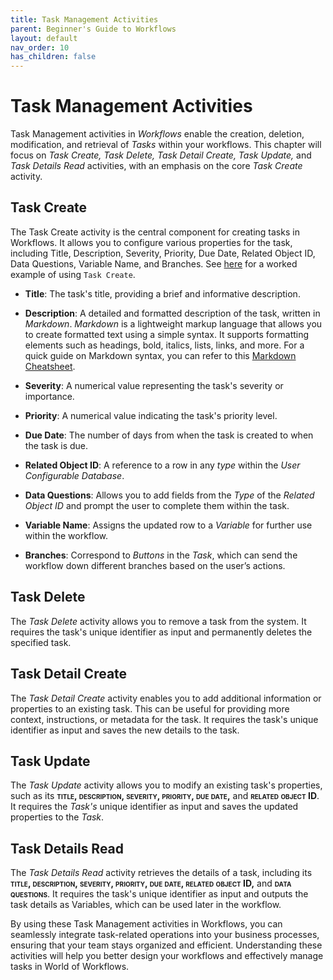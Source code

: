 ```yaml
---
title: Task Management Activities
parent: Beginner's Guide to Workflows
layout: default
nav_order: 10
has_children: false
---
```


# Task Management Activities

Task Management activities in *Workflows* enable the creation, deletion, modification, and retrieval of *Tasks* within your workflows. This chapter will focus on *Task Create, Task Delete, Task Detail Create, Task Update,* and *Task Details Read* activities, with an emphasis on the core *Task Create* activity.

## Task Create

The Task Create activity is the central component for creating tasks in Workflows. It allows you to configure various properties for the task, including Title, Description, Severity, Priority, Due Date, Related Object ID, Data Questions, Variable Name, and Branches.  See [here](../05_tasks/task-workflows.md#) for a worked example of using `Task Create`.

- **Title**: The task's title, providing a brief and informative description.

- **Description**: A detailed and formatted description of the task, written in *Markdown*. *Markdown* is a lightweight markup language that allows you to create formatted text using a simple syntax. It supports formatting elements such as headings, bold, italics, lists, links, and more. For a quick guide on Markdown syntax, you can refer to this [Markdown Cheatsheet](https://github.com/adam-p/markdown-here/wiki/Markdown-Cheatsheet).

- **Severity**: A numerical value representing the task's severity or importance.

- **Priority**: A numerical value indicating the task's priority level.

- **Due Date**: The number of days from when the task is created to when the task is due.

- **Related Object ID**: A reference to a row in any *type* within the *User Configurable Database*.

- **Data Questions**: Allows you to add fields from the *Type* of the *Related Object ID* and prompt the user to complete them within the task.

- **Variable Name**: Assigns the updated row to a *Variable* for further use within the workflow.

- **Branches**: Correspond to *Buttons* in the *Task*, which can send the workflow down different branches based on the user’s actions.

## Task Delete

The *Task Delete* activity allows you to remove a task from the system. It requires the task's unique identifier as input and permanently deletes the specified task.

## Task Detail Create

The *Task Detail Create* activity enables you to add additional information or properties to an existing task. This can be useful for providing more context, instructions, or metadata for the task. It requires the task's unique identifier as input and saves the new details to the task.

## Task Update

The *Task Update* activity allows you to modify an existing task's properties, such as its **<span class="smallcaps">title, description, severity, priority, due date,</span>** and **<span class="smallcaps">related object ID</span>**. It requires the *Task's* unique identifier as input and saves the updated properties to the *Task*.

## Task Details Read

The *Task Details Read* activity retrieves the details of a task, including its **<span class="smallcaps">title, description, severity, priority, due date, related object ID,</span>** and **<span class="smallcaps">data questions</span>**. It requires the task's unique identifier as input and outputs the task details as Variables, which can be used later in the workflow.

By using these Task Management activities in Workflows, you can seamlessly integrate task-related operations into your business processes, ensuring that your team stays organized and efficient. Understanding these activities will help you better design your workflows and effectively manage tasks in World of Workflows.

